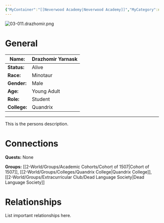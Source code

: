 ```yaml
---
{"MyContainer":"[[Neverwood Academy|Neverwood Academy]]","MyCategory":null,"image":"03-011.drazhomir.png","tags":["Category/People"],"obsidianUIMode":"preview","aliases":null,"NoteStatus":"❓","char_status":"Alive","char_race":"Minotaur","char_gender":"Male","char_role":"Student","char_college":"Quandrix","char_items":null,"char_age":"Young Adult","parents":null,"children":null,"enemies":null,"allies":null,"siblings":null,"partner":null,"Connected_Quests":[],"Connected_Groups":["[[Cohort of 1507|Cohort of 1507]]","[[Quandrix College|Quandrix College]]","[[Dead Language Society|Dead Language Society]]"],"dg-publish":true,"dg-path":"World/People/Students/Drazhomir Yarnask.md","permalink":"/world/people/students/drazhomir-yarnask/","dgPassFrontmatter":true,"updated":"2025-10-02T14:20:46.000+01:00"}
---
```



![03-011.drazhomir.png](/img/user/z_Assets/character_art/NPCs/Cohort%20of%201508%20(Us)/03-011.drazhomir.png)
# General


| Name:        | Drazhomir Yarnask |
| ------------ | ----------------- |
| **Status:**  | Alive             |
| **Race:**    | Minotaur          |
| **Gender:**  | Male              |
| **Age:**     | Young Adult       |
| **Role:**    | Student           |
| **College:** | Quandrix          |


---

This is the persons description. 


# Connections


**Quests:** None 

**Groups:** [[2-World/Groups/Academic Cohorts/Cohort of 1507\|Cohort of 1507]], [[2-World/Groups/Colleges/Quandrix College\|Quandrix College]], [[2-World/Groups/Extracurricular Club/Dead Language Society\|Dead Language Society]]


# Relationships

List important relationships here. 

